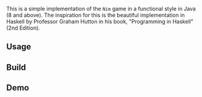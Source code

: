 This is a simple implementation of the `Nim` game in a functional style in Java (8 and above).
The inspiration for this is the beautiful implementation in Haskell by Professor Graham Hutton in his
book, "Programming in Haskell" (2nd Edition).

## Usage

## Build

## Demo
